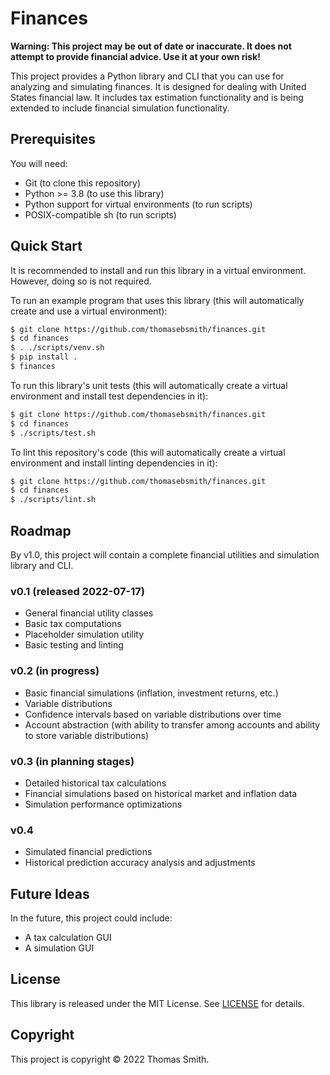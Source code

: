 # Finances
**Warning: This project may be out of date or inaccurate. It does not attempt
to provide financial advice. Use it at your own risk!**

This project provides a Python library and CLI that you can use for analyzing
and simulating finances. It is designed for dealing with United States financial
law. It includes tax estimation functionality and is being extended to include
financial simulation functionality.

## Prerequisites
You will need:
- Git (to clone this repository)
- Python >= 3.8 (to use this library)
- Python support for virtual environments (to run scripts)
- POSIX-compatible sh (to run scripts)

## Quick Start
It is recommended to install and run this library in a virtual environment.
However, doing so is not required.

To run an example program that uses this library (this will automatically
create and use a virtual environment):
```sh
$ git clone https://github.com/thomasebsmith/finances.git
$ cd finances
$ . ./scripts/venv.sh
$ pip install .
$ finances
```

To run this library's unit tests (this will automatically create a virtual
environment and install test dependencies in it):
```sh
$ git clone https://github.com/thomasebsmith/finances.git
$ cd finances
$ ./scripts/test.sh
```

To lint this repository's code (this will automatically create a virtual
environment and install linting dependencies in it):
```sh
$ git clone https://github.com/thomasebsmith/finances.git
$ cd finances
$ ./scripts/lint.sh
```

## Roadmap
By v1.0, this project will contain a complete financial utilities and
simulation library and CLI.

### v0.1 (released 2022-07-17)
- General financial utility classes
- Basic tax computations
- Placeholder simulation utility
- Basic testing and linting

### v0.2 (in progress)
- Basic financial simulations (inflation, investment returns, etc.)
- Variable distributions
- Confidence intervals based on variable distributions over time
- Account abstraction (with ability to transfer among accounts and ability to
  store variable distributions)

### v0.3 (in planning stages)
- Detailed historical tax calculations
- Financial simulations based on historical market and inflation data
- Simulation performance optimizations

### v0.4
- Simulated financial predictions
- Historical prediction accuracy analysis and adjustments

## Future Ideas
In the future, this project could include:
- A tax calculation GUI
- A simulation GUI

## License
This library is released under the MIT License. See [LICENSE](./LICENSE) for
details.

## Copyright
This project is copyright © 2022 Thomas Smith.
